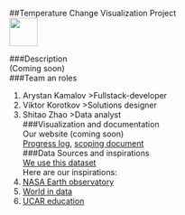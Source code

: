 ##Temperature Change Visualization Project  
<img src="https://github.com/user-attachments/assets/2274ad8d-3d4a-4bdb-8abe-831dcae90bf3" width="50" height="50">

###Description  
(Coming soon)  
###Team an roles

1. Arystan Kamalov >Fullstack-developer
2. Viktor Korotkov >Solutions designer
3. Shitao Zhao >Data analyst  
   ###Visualization and documentation  
   Our website (coming soon)  
   <a href = "https://github.com/stacyshki/TemperatureChangeVisualization/blob/main/Metadata/Progress%20log.docx">Progress log</a>, <a href = "https://github.com/stacyshki/TemperatureChangeVisualization/blob/main/Metadata/Scoping%20document.docx">scoping document</a>  
   ###Data Sources and inspirations  
   <a href = "https://www.kaggle.com/datasets/sevgisarac/temperature-change">We use this dataset</a>  
   Here are our inspirations:
4. <a href = "https://earthobservatory.nasa.gov/world-of-change/global-temperatures">NASA Earth observatory</a>
5. <a href = "https://ourworldindata.org/climate-change">World in data</a>
6. <a href = "https://scied.ucar.edu/learning-zone/climate-change-impacts/predictions-future-global-climate">UCAR education</a>
